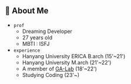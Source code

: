 ## 🤔 **About Me**

- `prof`
  - Dreaming Developer
  - 27 years old
  - MBTI : ISFJ
- `experience`
  - Hanyang University ERICA B.arch (15'~21')
  - Hanyang University M.arch (21'~22')
  - A member of [GA-Lab](https://www.g-a-lab.com/) (18'~22')
  - Studying Coding (23'~)